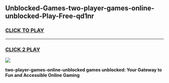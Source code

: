 
## Unblocked-Games-two-player-games-online-unblocked-Play-Free-qd1nr
<h3>
<a href="https://premium76.site?title=two-player-games-online-unblocked&ref=09A">CLICK TO PLAY</a></h3>
<hr>

<h3>
<a href="https://premium76.site?title=two-player-games-online-unblocked&ref=09A">CLICK 2 PLAY</a>
  
</h3>

<a href="https://premium76.site?title=two-player-games-online-unblocked&ref=09A"><img src="https://clearcache.store/games.png"></a>


**two-player-games-online-unblocked games unblocked: Your Gateway to Fun and Accessible Online Gaming**
